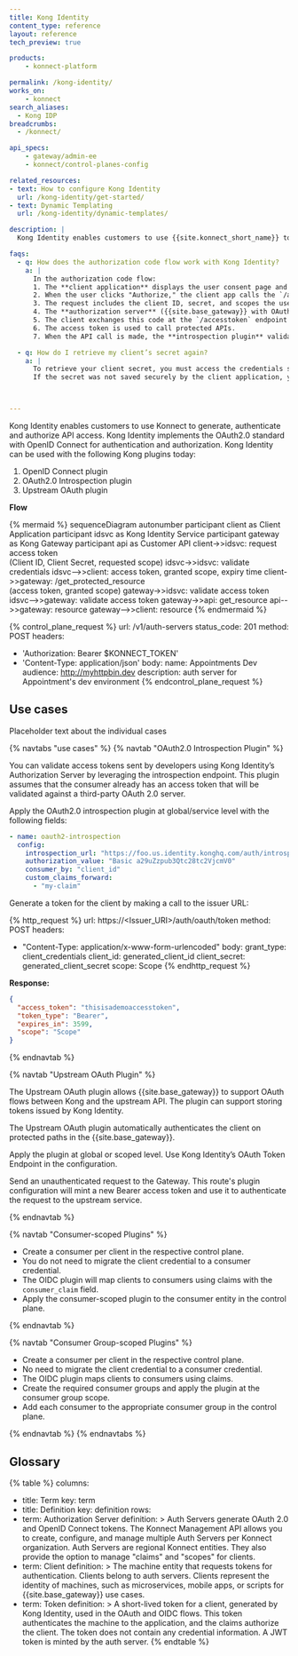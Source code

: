 ```yaml
---
title: Kong Identity
content_type: reference
layout: reference
tech_preview: true

products:
    - konnect-platform

permalink: /kong-identity/
works_on:
    - konnect
search_aliases:
  - Kong IDP
breadcrumbs:
  - /konnect/

api_specs:
    - gateway/admin-ee
    - konnect/control-planes-config

related_resources:
- text: How to configure Kong Identity
  url: /kong-identity/get-started/
- text: Dynamic Templating
  url: /kong-identity/dynamic-templates/

description: |
  Kong Identity enables customers to use {{site.konnect_short_name}} to generate, authenticate and authorize API access. Kong Identity implements the OAuth2.0 standard with OpenID Connect for authentication and authorization. 

faqs:
  - q: How does the authorization code flow work with Kong Identity?
    a: |
      In the authorization code flow:
      1. The **client application** displays the user consent page and authenticates the user (this part is handled outside Kong).
      2. When the user clicks "Authorize," the client app calls the `/authorize` endpoint created by attaching the OAuth2 plugin to a service.
      3. The request includes the client ID, secret, and scopes the user consented to.
      4. The **authorization server** ({{site.base_gateway}} with OAuth2 plugin) validates the client credentials and returns an **authorization code**.
      5. The client exchanges this code at the `/accesstoken` endpoint for access tokens.
      6. The access token is used to call protected APIs.
      7. When the API call is made, the **introspection plugin** validates the token with the Identity Provider (IdP), identifies the associated consumer, and adds `x-consumer-*` headers to the upstream request.

  - q: How do I retrieve my client’s secret again?
    a: |
      To retrieve your client secret, you must access the credentials stored in the service or plugin configuration. 
      If the secret was not saved securely by the client application, you may need to generate a new secret through the Kong Admin API or relevant client management interface.



---
```

Kong Identity enables customers to use Konnect to generate, authenticate and authorize API access. Kong Identity implements the OAuth2.0 standard with OpenID Connect for authentication and authorization. Kong Identity can be used with the following Kong plugins today:
  1. OpenID Connect plugin
  2. OAuth2.0 Introspection plugin
  3. Upstream OAuth plugin


**Flow**
<!--vale off-->
{% mermaid %}
sequenceDiagram
    autonumber
    participant client as Client Application
    participant idsvc as Kong Identity Service
    participant gateway as Kong Gateway
    participant api as Customer API
    client->>idsvc: request access token<br>(Client ID, Client Secret, requested scope)
    idsvc->>idsvc: validate credentials
    idsvc-->>client: access token, granted scope, expiry time
    client->>gateway: /get_protected_resource<br>(access token, granted scope)
    gateway->>idsvc: validate access token
    idsvc-->>gateway: validate access token
    gateway->>api: get_resource
    api-->>gateway: resource
    gateway-->>client: resource
{% endmermaid %}
<!--vale on-->


<!--vale off-->
{% control_plane_request %}
url: /v1/auth-servers
status_code: 201
method: POST
headers:
  - 'Authorization: Bearer $KONNECT_TOKEN'
  - 'Content-Type: application/json'
body:
  name: Appointments Dev
  audience: http://myhttpbin.dev
  description: auth server for Appointment's dev environment
{% endcontrol_plane_request %}
<!--vale on-->





## Use cases
Placeholder text about the individual cases



{% navtabs "use cases" %}
{% navtab "OAuth2.0 Introspection Plugin" %}

You can validate access tokens sent by developers using Kong Identity’s Authorization Server by leveraging the introspection endpoint. This plugin assumes that the consumer already has an access token that will be validated against a third-party OAuth 2.0 server.

Apply the OAuth2.0 introspection plugin at global/service level with the following fields:

```yaml
- name: oauth2-introspection
  config:
    introspection_url: "https://foo.us.identity.konghq.com/auth/introspection"
    authorization_value: "Basic a29uZzpub3Qtc28tc2VjcmV0"
    consumer_by: "client_id"
    custom_claims_forward:
      - "my-claim"
```

Generate a token for the client by making a call to the issuer URL:

<!--vale off-->
{% http_request %}
url: https://<Issuer_URI>/auth/oauth/token
method: POST
headers:
  - "Content-Type: application/x-www-form-urlencoded"
body:
  grant_type: client_credentials
  client_id: generated_client_id
  client_secret: generated_client_secret
  scope: Scope
{% endhttp_request %}
<!--vale on-->


**Response:**
```json
{
  "access_token": "thisisademoaccesstoken",
  "token_type": "Bearer",
  "expires_in": 3599,
  "scope": "Scope"
}
```

{% endnavtab %}

{% navtab "Upstream OAuth Plugin" %}

The Upstream OAuth plugin allows {{site.base_gateway}} to support OAuth flows between Kong and the upstream API. The plugin can support storing tokens issued by Kong Identity.

The Upstream OAuth plugin automatically authenticates the client on protected paths in the {{site.base_gateway}}.

Apply the plugin at global or scoped level. Use Kong Identity’s OAuth Token Endpoint in the configuration.

Send an unauthenticated request to the Gateway. This route's plugin configuration will mint a new Bearer access token and use it to authenticate the request to the upstream service.

{% endnavtab %}

{% navtab "Consumer-scoped Plugins" %}

- Create a consumer per client in the respective control plane.
- You do not need to migrate the client credential to a consumer credential.
- The OIDC plugin will map clients to consumers using claims with the `consumer_claim` field.
- Apply the consumer-scoped plugin to the consumer entity in the control plane.

{% endnavtab %}

{% navtab "Consumer Group-scoped Plugins" %}

- Create a consumer per client in the respective control plane.
- No need to migrate the client credential to a consumer credential.
- The OIDC plugin maps clients to consumers using claims.
- Create the required consumer groups and apply the plugin at the consumer group scope.
- Add each consumer to the appropriate consumer group in the control plane.

{% endnavtab %}
{% endnavtabs %}


## Glossary 
{% table %}
columns:
  - title: Term
    key: term
  - title: Definition
    key: definition
rows:
  - term: Authorization Server
    definition: >
      Auth Servers generate OAuth 2.0 and OpenID Connect tokens. The Konnect Management API allows you to create, configure, and manage multiple Auth Servers per Konnect organization. Auth Servers are regional Konnect entities. They also provide the option to manage "claims" and "scopes" for clients.
  - term: Client
    definition: >
      The machine entity that requests tokens for authentication. Clients belong to auth servers. Clients represent the identity of machines, such as microservices, mobile apps, or scripts for {{site.base_gateway}} use cases.
  - term: Token
    definition: >
      A short-lived token for a client, generated by Kong Identity, used in the OAuth and OIDC flows. This token authenticates the machine to the application, and the claims authorize the client. The token does not contain any credential information. A JWT token is minted by the auth server.
{% endtable %}
